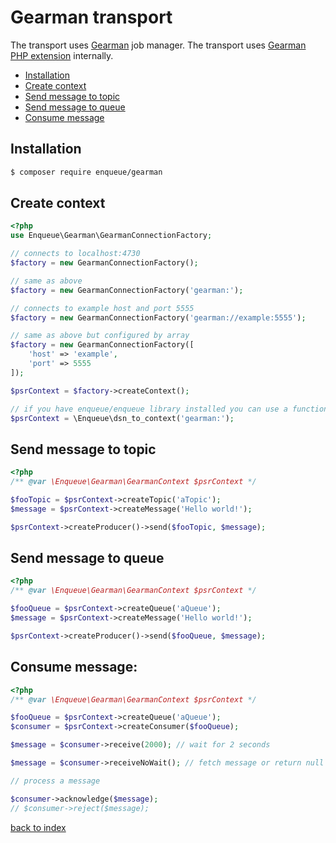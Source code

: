 # Gearman transport

The transport uses [Gearman](http://gearman.org/) job manager. 
The transport uses [Gearman PHP extension](http://php.net/manual/en/book.gearman.php) internally.      

* [Installation](#installation)
* [Create context](#create-context)
* [Send message to topic](#send-message-to-topic)
* [Send message to queue](#send-message-to-queue)
* [Consume message](#consume-message)

## Installation

```bash
$ composer require enqueue/gearman
```


## Create context

```php
<?php
use Enqueue\Gearman\GearmanConnectionFactory;

// connects to localhost:4730
$factory = new GearmanConnectionFactory();

// same as above
$factory = new GearmanConnectionFactory('gearman:');

// connects to example host and port 5555
$factory = new GearmanConnectionFactory('gearman://example:5555');

// same as above but configured by array
$factory = new GearmanConnectionFactory([
    'host' => 'example',
    'port' => 5555
]);

$psrContext = $factory->createContext();

// if you have enqueue/enqueue library installed you can use a function from there to create the context
$psrContext = \Enqueue\dsn_to_context('gearman:');
```

## Send message to topic

```php
<?php
/** @var \Enqueue\Gearman\GearmanContext $psrContext */

$fooTopic = $psrContext->createTopic('aTopic');
$message = $psrContext->createMessage('Hello world!');

$psrContext->createProducer()->send($fooTopic, $message);
```

## Send message to queue 

```php
<?php
/** @var \Enqueue\Gearman\GearmanContext $psrContext */

$fooQueue = $psrContext->createQueue('aQueue');
$message = $psrContext->createMessage('Hello world!');

$psrContext->createProducer()->send($fooQueue, $message);
```

## Consume message:

```php
<?php
/** @var \Enqueue\Gearman\GearmanContext $psrContext */

$fooQueue = $psrContext->createQueue('aQueue');
$consumer = $psrContext->createConsumer($fooQueue);

$message = $consumer->receive(2000); // wait for 2 seconds

$message = $consumer->receiveNoWait(); // fetch message or return null immediately 

// process a message

$consumer->acknowledge($message);
// $consumer->reject($message);
```

[back to index](../index.md)